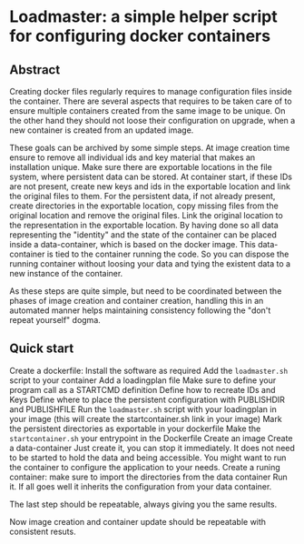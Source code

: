 # Loadmaster: a simple helper script for configuring docker containers

## Abstract

Creating docker files regularly requires to manage configuration files inside the container. There are several aspects that requires to be taken care of to ensure multiple containers created from the same image to be unique. On the other hand they should not loose their configuration on upgrade, when a new container is created from an updated image.

These goals can be archived by some simple steps. 
At image creation time ensure to remove all individual ids and key material that makes an installation unique. Make sure there are exportable locations in the file system, where persistent data can be stored.
At container start, if these IDs are not present,  create new keys and ids in the exportable location and link the original files to them. For the persistent data, if not already present, create directories in the exportable location, copy missing files from the original location and remove the original files. Link the original location to the representation in the exportable location. 
By having done so all data representing the "identity" and the state of the container can be placed inside a data-container, which is based on the docker image. This data-container is tied to the container running the code. So you can dispose the running container without loosing your data and tying the existent data to a new instance of the container.

As these steps are quite simple, but need to be coordinated between the phases of image creation and container creation, handling this in an automated manner helps maintaining consistency following the "don't repeat yourself" dogma.


## Quick start

Create a dockerfile:
 Install the software as required
 Add the ```loadmaster.sh``` script to your container
 Add a loadingplan file
  Make sure to define your program call as a STARTCMD definition
  Define how to recreate IDs and Keys
  Define where to place the persistent configuration with PUBLISHDIR and PUBLISHFILE
 Run the ```loadmaster.sh``` script with your loadingplan in your image (this will create the startcontainer.sh link in your image)
 Mark the persistent directories as exportable in your dockerfile
 Make the ```startcontainer.sh``` your entrypoint in the Dockerfile
Create an image
Create a data-container
 Just create it, you can stop it immediately. It does not need to be started to hold the data and being accessible.
 You might want to run the container to configure the application to your needs.
Create a runing container:
 make sure to import the directories from the data container
 Run it. If all goes well it inherits the configuration from your data container.

The last step should be repeatable, always giving you the same results.


Now image creation and container update should be repeatable with consistent resuts.

